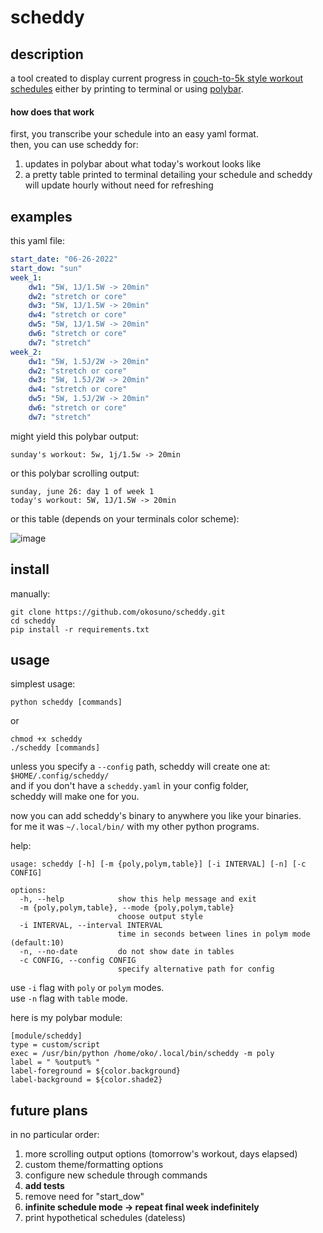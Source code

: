 # scheddy

## description

a tool created to display current progress in [couch-to-5k style workout schedules](https://www.c25k.com/c25k_metric.html) either by printing to terminal or using [polybar](https://github.com/polybar/polybar).

#### how does that work

first, you transcribe your schedule into an easy yaml format.  
then, you can use scheddy for:
  1. updates in polybar about what today's workout looks like
  2. a pretty table printed to terminal detailing your schedule
and scheddy will update hourly without need for refreshing  

## examples

this yaml file:

```yaml
start_date: "06-26-2022"
start_dow: "sun"
week_1:
    dw1: "5W, 1J/1.5W -> 20min"
    dw2: "stretch or core"
    dw3: "5W, 1J/1.5W -> 20min"
    dw4: "stretch or core"
    dw5: "5W, 1J/1.5W -> 20min"
    dw6: "stretch or core"
    dw7: "stretch"
week_2:
    dw1: "5W, 1.5J/2W -> 20min"
    dw2: "stretch or core"
    dw3: "5W, 1.5J/2W -> 20min"
    dw4: "stretch or core"
    dw5: "5W, 1.5J/2W -> 20min"
    dw6: "stretch or core"
    dw7: "stretch"
```

might yield this polybar output:  

`sunday's workout: 5w, 1j/1.5w -> 20min`

or this polybar scrolling output:  

```
sunday, june 26: day 1 of week 1
today's workout: 5W, 1J/1.5W -> 20min
```

or this table (depends on your terminals color scheme):  

![image](https://i.imgur.com/aGh2ARK.png)

## install

manually:

```
git clone https://github.com/okosuno/scheddy.git 
cd scheddy
pip install -r requirements.txt
```
## usage

simplest usage:

```
python scheddy [commands]
```
or  
```
chmod +x scheddy
./scheddy [commands]
```

unless you specify a `--config` path, scheddy will create one at:   
`$HOME/.config/scheddy/`  
and if you don't have a `scheddy.yaml` in your config folder,   
scheddy will make one for you.   

now you can add scheddy's binary to anywhere you like your binaries.    
for me it was `~/.local/bin/` with my other python programs.    

help:  

```
usage: scheddy [-h] [-m {poly,polym,table}] [-i INTERVAL] [-n] [-c CONFIG]

options:
  -h, --help            show this help message and exit
  -m {poly,polym,table}, --mode {poly,polym,table}
                        choose output style
  -i INTERVAL, --interval INTERVAL
                        time in seconds between lines in polym mode (default:10)
  -n, --no-date         do not show date in tables
  -c CONFIG, --config CONFIG
                        specify alternative path for config
```

use `-i` flag with `poly` or `polym` modes.    
use `-n` flag with `table` mode.     

here is my polybar module:
```
[module/scheddy]
type = custom/script
exec = /usr/bin/python /home/oko/.local/bin/scheddy -m poly
label = " %output% "
label-foreground = ${color.background}
label-background = ${color.shade2}
```

## future plans

in no particular order:  

1. more scrolling output options (tomorrow's workout, days elapsed)
2. custom theme/formatting options
3. configure new schedule through commands
4. __add tests__
5. remove need for "start_dow"
6. __infinite schedule mode -> repeat final week indefinitely__
7. print hypothetical schedules (dateless)
